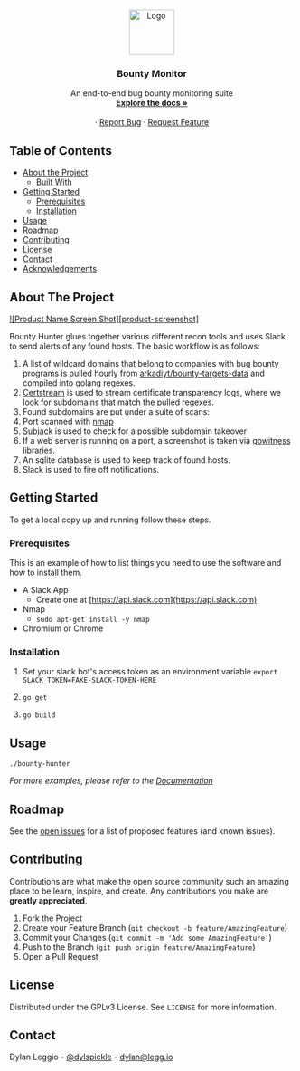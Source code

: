 <!-- PROJECT LOGO -->
<br />
<p align="center">
  <a href="https://github.com/othneildrew/Best-README-Template">
    <img src="images/logo.png" alt="Logo" width="80" height="80">
  </a>

  <h3 align="center">Bounty Monitor</h3>

  <p align="center">
    An end-to-end bug bounty monitoring suite
    <br />
    <a href="https://github.com/othneildrew/Best-README-Template"><strong>Explore the docs »</strong></a>
    <br />
    <br />
    ·
    <a href="https://github.com/othneildrew/Best-README-Template/issues">Report Bug</a>
    ·
    <a href="https://github.com/othneildrew/Best-README-Template/issues">Request Feature</a>
  </p>
</p>



<!-- TABLE OF CONTENTS -->
## Table of Contents

* [About the Project](#about-the-project)
  * [Built With](#built-with)
* [Getting Started](#getting-started)
  * [Prerequisites](#prerequisites)
  * [Installation](#installation)
* [Usage](#usage)
* [Roadmap](#roadmap)
* [Contributing](#contributing)
* [License](#license)
* [Contact](#contact)
* [Acknowledgements](#acknowledgements)



<!-- ABOUT THE PROJECT -->
## About The Project

[![Product Name Screen Shot][product-screenshot]](https://example.com)

Bounty Hunter glues together various different recon tools and uses Slack to send alerts of any found hosts. The basic workflow is as follows:
1. A list of wildcard domains that belong to companies with bug bounty programs is pulled hourly from [arkadiyt/bounty-targets-data](https://github.com/arkadiyt/bounty-targets-data) and compiled into golang regexes.
2. [Certstream](https://github.com/CaliDog/certstream-go) is used to stream certificate transparency logs, where we look for subdomains that match the pulled regexes.
3. Found subdomains are put under a suite of scans:
  1. Port scanned with [nmap](https://nmap.org/)
  2. [Subjack](https://github.com/haccer/subjack) is used to check for a possible subdomain takeover
  3. If a web server is running on a port, a screenshot is taken via [gowitness](https://github.com/sensepost/gowitness) libraries.
4. An sqlite database is used to keep track of found hosts.
5. Slack is used to fire off notifications.

<!-- GETTING STARTED -->
## Getting Started

To get a local copy up and running follow these steps.

### Prerequisites

This is an example of how to list things you need to use the software and how to install them.
* A Slack App
  * Create one at [https://api.slack.com](https://api.slack.com)
* Nmap
  * `sudo apt-get install -y nmap`
* Chromium or Chrome

### Installation
1. Set your slack bot's access token as an environment variable
  `export SLACK_TOKEN=FAKE-SLACK-TOKEN-HERE`

2. `go get`

3. `go build`

<!-- USAGE EXAMPLES -->
## Usage

`./bounty-hunter`

_For more examples, please refer to the [Documentation](https://example.com)_



<!-- ROADMAP -->
## Roadmap

See the [open issues](https://github.com/dlegs/bounty-hunter/issues) for a list of proposed features (and known issues).



<!-- CONTRIBUTING -->
## Contributing

Contributions are what make the open source community such an amazing place to be learn, inspire, and create. Any contributions you make are **greatly appreciated**.

1. Fork the Project
2. Create your Feature Branch (`git checkout -b feature/AmazingFeature`)
3. Commit your Changes (`git commit -m 'Add some AmazingFeature'`)
4. Push to the Branch (`git push origin feature/AmazingFeature`)
5. Open a Pull Request



<!-- LICENSE -->
## License

Distributed under the GPLv3 License. See `LICENSE` for more information.



<!-- CONTACT -->
## Contact

Dylan Leggio - [@dylspickle](https://twitter.com/dylspickle) - dylan@legg.io
